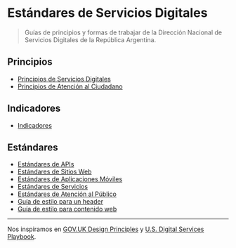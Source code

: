 # Estándares de Servicios Digitales

> Guías de principios y formas de trabajar de la Dirección Nacional de Servicios Digitales de la República Argentina.

## Principios

* [Principios de Servicios Digitales](principios.md)
* [Principios de Atención al Ciudadano](principios-de-atencion.md)

## Indicadores

* [Indicadores](indicadores.md)

## Estándares

* [Estándares de APIs](estandares-apis.md)
* [Estándares de Sitios Web](estandares-web.md)
* [Estándares de Aplicaciones Móviles](estandares-apps.md)
* [Estándares de Servicios](estandares-servicios.md)
* [Estándares de Atención al Público](estandares-atencion-al-publico.md)
* [Guía de estilo para un header](Header.md)
* [Guía de estilo para contenido web](contenido-web.md)

---

Nos inspiramos en [GOV.UK Design Principles](https://www.gov.uk/design-principles) y [U.S. Digital Services Playbook](https://playbook.cio.gov/).
